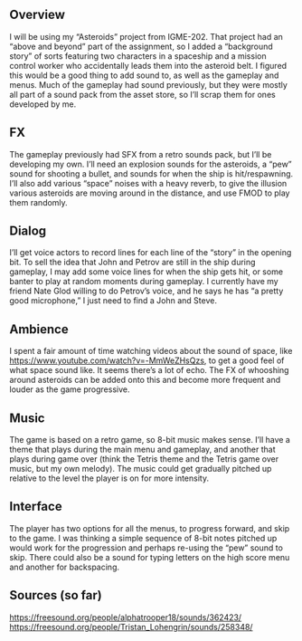 ## Overview

I will be using my “Asteroids” project from IGME-202. That project had an “above and beyond” part of the assignment, so I added a “background story” of sorts featuring two characters in a spaceship and a mission control worker who accidentally leads them into the asteroid belt. I figured this would be a good thing to add sound to, as well as the gameplay and menus. Much of the gameplay had sound previously, but they were mostly all part of a sound pack from the asset store, so I’ll scrap them for ones developed by me. 

## FX

The gameplay previously had SFX from a retro sounds pack, but I’ll be developing my own. I’ll need an explosion sounds for the asteroids, a “pew” sound for shooting a bullet, and sounds for when the ship is hit/respawning. I’ll also add various “space” noises with a heavy reverb, to give the illusion various asteroids are moving around in the distance, and use FMOD to play them randomly.

## Dialog
I’ll get voice actors to record lines for each line of the “story” in the opening bit. To sell the idea that John and Petrov are still in the ship during gameplay, I may add some voice lines for when the ship gets hit, or some banter to play at random moments during gameplay. I currently have my friend Nate Glod willing to do Petrov’s voice, and he says he has “a pretty good microphone,” I just need to find a John and Steve. 

## Ambience
I spent a fair amount of time watching videos about the sound of space, like https://www.youtube.com/watch?v=-MmWeZHsQzs, to get a good feel of what space sound like. It seems there’s a lot of echo. The FX of whooshing around asteroids can be added onto this and become more frequent and louder as the game progressive.

## Music
The game is based on a retro game, so 8-bit music makes sense. I’ll have a theme that plays during the main menu and gameplay, and another that plays during game over (think the Tetris theme and the Tetris game over music, but my own melody). The music could get gradually pitched up relative to the level the player is on for more intensity.

## Interface
The player has two options for all the menus, to progress forward, and skip to the game. I was thinking a simple sequence of 8-bit notes pitched up would work for the progression and perhaps re-using the “pew” sound to skip. There could also be a sound for typing letters on the high score menu and another for backspacing.

## Sources (so far)
https://freesound.org/people/alphatrooper18/sounds/362423/
https://freesound.org/people/Tristan_Lohengrin/sounds/258348/